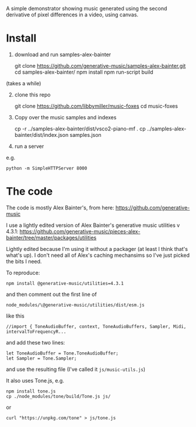 A simple demonstrator showing music generated using the second derivative of pixel 
differences in a video, using canvas.

# Install

1. download and run samples-alex-bainter

    git clone https://github.com/generative-music/samples-alex-bainter.git
    cd samples-alex-bainter/
    npm install
    npm run-script build

(takes a while)

2. clone this repo

    git clone https://github.com/libbymiller/music-foxes
    cd music-foxes

3. Copy over the music samples and indexes

    cp -r ../samples-alex-bainter/dist/vsco2-piano-mf .
    cp ../samples-alex-bainter/dist/index.json samples.json

4. run a server

e.g.

    python -m SimpleHTTPServer 8000


# The code

The code is mostly Alex Bainter's, from here: https://github.com/generative-music

I use a lightly edited version of Alex Bainter's generative music utilities v 4.3.1:
https://github.com/generative-music/pieces-alex-bainter/tree/master/packages/utilities

Lightly edited because I'm using it without a packager (at least I think that's what's up). 
I don't need all of Alex's caching mechansims so I've just picked the bits I need.

To reproduce:

    npm install @generative-music/utilities=4.3.1

and then comment out the first line of

    node_modules/\@generative-music/utilities/dist/esm.js

like this

    //import { ToneAudioBuffer, context, ToneAudioBuffers, Sampler, Midi, intervalToFrequencyR...

and add these two lines:

    let ToneAudioBuffer = Tone.ToneAudioBuffer;
    let Sampler = Tone.Sampler;

and use the resulting file (I've called it `js/music-utils.js`)

It also uses Tone.js, e.g. 

    npm install tone.js
    cp ./node_modules/tone/build/Tone.js js/

or

    curl "https://unpkg.com/tone" > js/tone.js
